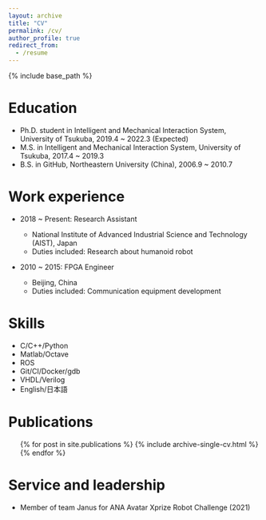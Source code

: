 ```yaml
---
layout: archive
title: "CV"
permalink: /cv/
author_profile: true
redirect_from:
  - /resume
---
```


{% include base_path %}

Education
======
* Ph.D. student in Intelligent and Mechanical Interaction System, University of Tsukuba, 2019.4 ~ 2022.3 (Expected)
* M.S. in Intelligent and Mechanical Interaction System, University of Tsukuba, 2017.4 ~ 2019.3
* B.S. in GitHub, Northeastern University (China), 2006.9 ~ 2010.7

Work experience
======
* 2018 ~ Present: Research Assistant
  * National Institute of Advanced Industrial Science and Technology (AIST), Japan
  * Duties included: Research about humanoid robot

* 2010 ~ 2015: FPGA Engineer
  * Beijing, China
  * Duties included: Communication equipment development
  
Skills
======
* C/C++/Python
* Matlab/Octave
* ROS 
* Git/CI/Docker/gdb
* VHDL/Verilog
* English/日本語

Publications
======
  <ul>{% for post in site.publications %}
    {% include archive-single-cv.html %}
  {% endfor %}</ul>
  
Service and leadership
======
* Member of team Janus for ANA Avatar Xprize Robot Challenge (2021) 

